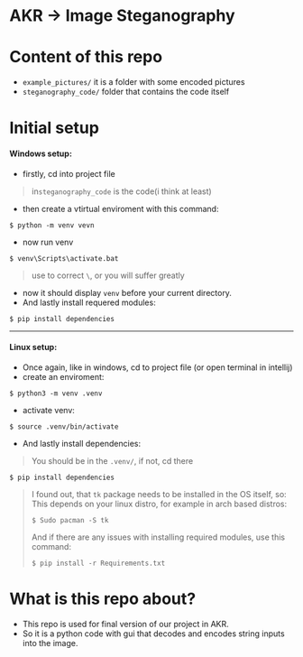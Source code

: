 # AKR -> Image Steganography
# Content of this repo
- ``example_pictures/`` it is a folder with some encoded pictures <br>
- ``steganography_code/`` folder that contains the code itself
# Initial setup
#### Windows setup:
- firstly, cd into project file   
> in``steganography_code`` is the code(i think at least)
- then create a vtirtual enviroment with this command:
 ```shell
$ python -m venv vevn
```
 - now run venv
```shell
$ venv\Scripts\activate.bat
```
> use to correct ``\``, or you will suffer greatly
- now it should display ``venv`` before your current directory.
- And lastly install requered modules:
```shell
$ pip install dependencies
```

* * *
 #### Linux setup:
 - Once again, like in windows, cd to project file (or open terminal in intellij)
 - create an enviroment:
```shell
$ python3 -m venv .venv
```
- activate venv:
```shell
$ source .venv/bin/activate
```
<!---
I hope at least :)
-->
- And lastly install dependencies:
> You should be in the ``.venv/``, if not, cd there
 ```shell
 $ pip install dependencies
 ```
> I found out, that ``tk`` package needs to be installed in the OS itself, so:<br>
> This depends on your linux distro, for example in arch based distros:
> ```shell
> $ Sudo pacman -S tk
> ```
> And if there are any issues with installing required modules, use this command: <br>
> ```shell
> $ pip install -r Requirements.txt
> ```

# What is this repo about?
- This repo is used for final version of our project in AKR.  
- So it is a python code with gui that decodes and encodes string inputs into the image.

